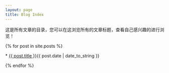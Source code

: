 ```yaml
---
layout: page
title: Blog Index
---
```


这是所有文章的目录，您可以在这浏览所有的文章标题，查看自己感兴趣的进行浏览！


<div class="posts">
  {% for post in site.posts %}
      </p>* <a href="{{ site.baseurl }}{{ post.url }}">{{ post.title }}</a><span class="pull-right">{{ post.date | date_to_string }}</span></p>
  {% endfor %}
</div>
